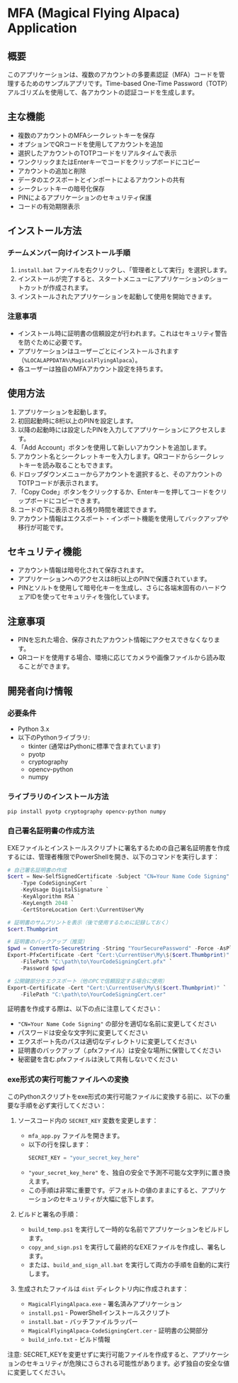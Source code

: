 # MFA (Magical Flying Alpaca) Application

## 概要
このアプリケーションは、複数のアカウントの多要素認証（MFA）コードを管理するためのサンプルアプリです。Time-based One-Time Password（TOTP）アルゴリズムを使用して、各アカウントの認証コードを生成します。

## 主な機能
- 複数のアカウントのMFAシークレットキーを保存
- オプションでQRコードを使用してアカウントを追加
- 選択したアカウントのTOTPコードをリアルタイムで表示
- ワンクリックまたはEnterキーでコードをクリップボードにコピー
- アカウントの追加と削除
- データのエクスポートとインポートによるアカウントの共有
- シークレットキーの暗号化保存
- PINによるアプリケーションのセキュリティ保護
- コードの有効期限表示

## インストール方法

### チームメンバー向けインストール手順
1. `install.bat` ファイルを右クリックし、「管理者として実行」を選択します。
2. インストールが完了すると、スタートメニューにアプリケーションのショートカットが作成されます。
3. インストールされたアプリケーションを起動して使用を開始できます。

### 注意事項
- インストール時に証明書の信頼設定が行われます。これはセキュリティ警告を防ぐために必要です。
- アプリケーションはユーザーごとにインストールされます（`%LOCALAPPDATA%\MagicalFlyingAlpaca`）。
- 各ユーザーは独自のMFAアカウント設定を持ちます。

## 使用方法
1. アプリケーションを起動します。
2. 初回起動時に8桁以上のPINを設定します。
3. 以降の起動時には設定したPINを入力してアプリケーションにアクセスします。
4. 「Add Account」ボタンを使用して新しいアカウントを追加します。
5. アカウント名とシークレットキーを入力します。QRコードからシークレットキーを読み取ることもできます。
6. ドロップダウンメニューからアカウントを選択すると、そのアカウントのTOTPコードが表示されます。
7. 「Copy Code」ボタンをクリックするか、Enterキーを押してコードをクリップボードにコピーできます。
8. コードの下に表示される残り時間を確認できます。
9. アカウント情報はエクスポート・インポート機能を使用してバックアップや移行が可能です。

## セキュリティ機能
- アカウント情報は暗号化されて保存されます。
- アプリケーションへのアクセスは8桁以上のPINで保護されています。
- PINとソルトを使用して暗号化キーを生成し、さらに各端末固有のハードウェアIDを使ってセキュリティを強化しています。

## 注意事項
- PINを忘れた場合、保存されたアカウント情報にアクセスできなくなります。
- QRコードを使用する場合、環境に応じてカメラや画像ファイルから読み取ることができます。

## 開発者向け情報

### 必要条件
- Python 3.x
- 以下のPythonライブラリ:
  - tkinter (通常はPythonに標準で含まれています)
  - pyotp
  - cryptography
  - opencv-python
  - numpy

### ライブラリのインストール方法
```
pip install pyotp cryptography opencv-python numpy
```

### 自己署名証明書の作成方法

EXEファイルとインストールスクリプトに署名するための自己署名証明書を作成するには、管理者権限でPowerShellを開き、以下のコマンドを実行します：

```powershell
# 自己署名証明書の作成
$cert = New-SelfSignedCertificate -Subject "CN=Your Name Code Signing" `
    -Type CodeSigningCert `
    -KeyUsage DigitalSignature `
    -KeyAlgorithm RSA `
    -KeyLength 2048 `
    -CertStoreLocation Cert:\CurrentUser\My

# 証明書のサムプリントを表示（後で使用するために記録しておく）
$cert.Thumbprint

# 証明書のバックアップ（推奨）
$pwd = ConvertTo-SecureString -String "YourSecurePassword" -Force -AsPlainText
Export-PfxCertificate -Cert "Cert:\CurrentUser\My\$($cert.Thumbprint)" `
    -FilePath "C:\path\to\YourCodeSigningCert.pfx" `
    -Password $pwd

# 公開鍵部分をエクスポート（他のPCで信頼設定する場合に使用）
Export-Certificate -Cert "Cert:\CurrentUser\My\$($cert.Thumbprint)" `
    -FilePath "C:\path\to\YourCodeSigningCert.cer"
```

証明書を作成する際は、以下の点に注意してください：
- `"CN=Your Name Code Signing"` の部分を適切な名前に変更してください
- パスワードは安全な文字列に変更してください
- エクスポート先のパスは適切なディレクトリに変更してください
- 証明書のバックアップ（.pfxファイル）は安全な場所に保管してください
- 秘密鍵を含む.pfxファイルは決して共有しないでください

### exe形式の実行可能ファイルへの変換

このPythonスクリプトをexe形式の実行可能ファイルに変換する前に、以下の重要な手順を必ず実行してください：

1. ソースコード内の `SECRET_KEY` 変数を変更します：
   - `mfa_app.py` ファイルを開きます。
   - 以下の行を探します：
     ```python
     SECRET_KEY = "your_secret_key_here"
     ```
   - `"your_secret_key_here"` を、独自の安全で予測不可能な文字列に置き換えます。
   - この手順は非常に重要です。デフォルトの値のままにすると、アプリケーションのセキュリティが大幅に低下します。

2. ビルドと署名の手順：
   - `build_temp.ps1` を実行して一時的な名前でアプリケーションをビルドします。
   - `copy_and_sign.ps1` を実行して最終的なEXEファイルを作成し、署名します。
   - または、`build_and_sign_all.bat` を実行して両方の手順を自動的に実行します。

3. 生成されたファイルは `dist` ディレクトリ内に作成されます：
   - `MagicalFlyingAlpaca.exe` - 署名済みアプリケーション
   - `install.ps1` - PowerShellインストールスクリプト
   - `install.bat` - バッチファイルラッパー
   - `MagicalFlyingAlpaca-CodeSigningCert.cer` - 証明書の公開部分
   - `build_info.txt` - ビルド情報

注意: SECRET_KEYを変更せずに実行可能ファイルを作成すると、アプリケーションのセキュリティが危険にさらされる可能性があります。必ず独自の安全な値に変更してください。